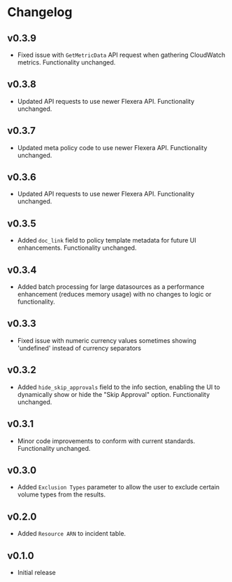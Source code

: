 # Changelog

## v0.3.9

- Fixed issue with `GetMetricData` API request when gathering CloudWatch metrics. Functionality unchanged.

## v0.3.8

- Updated API requests to use newer Flexera API. Functionality unchanged.

## v0.3.7

- Updated meta policy code to use newer Flexera API. Functionality unchanged.

## v0.3.6

- Updated API requests to use newer Flexera API. Functionality unchanged.

## v0.3.5

- Added `doc_link` field to policy template metadata for future UI enhancements. Functionality unchanged.

## v0.3.4

- Added batch processing for large datasources as a performance enhancement (reduces memory usage) with no changes to logic or functionality.

## v0.3.3

- Fixed issue with numeric currency values sometimes showing 'undefined' instead of currency separators

## v0.3.2

- Added `hide_skip_approvals` field to the info section, enabling the UI to dynamically show or hide the "Skip Approval" option. Functionality unchanged.

## v0.3.1

- Minor code improvements to conform with current standards. Functionality unchanged.

## v0.3.0

- Added `Exclusion Types` parameter to allow the user to exclude certain volume types from the results.

## v0.2.0

- Added `Resource ARN` to incident table.

## v0.1.0

- Initial release
